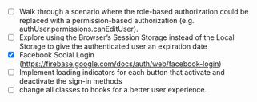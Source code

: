 - [ ] Walk through a scenario where the role-based authorization could be replaced with a permission-based authorization (e.g. authUser.permissions.canEditUser).
- [ ] Explore using the Browser’s Session Storage instead of the Local Storage to give the authenticated user an expiration date
- [x]  Facebook Social Login (https://firebase.google.com/docs/auth/web/facebook-login)
- [ ]  Implement loading indicators for each button that activate and deactivate the sign-in methods
- [ ]  change all classes to hooks
for a better user experience.
